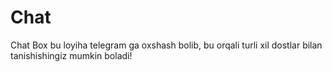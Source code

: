 # Chat
Chat Box bu loyiha telegram ga oxshash bolib, bu orqali turli xil dostlar bilan tanishishingiz mumkin boladi!
